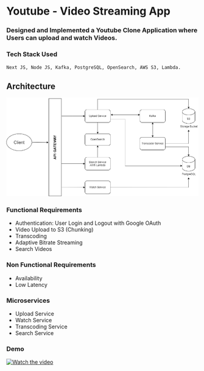 # Youtube - Video Streaming App

### Designed and Implemented a Youtube Clone Application where Users can upload and watch Videos.

### Tech Stack Used

```
Next JS, Node JS, Kafka, PostgreSQL, OpenSearch, AWS S3, Lambda.
```

## Architecture
![Architecture Diagram](./assets/youtube.png)

### Functional Requirements
- Authentication: User Login and Logout with Google OAuth
- Video Upload to S3 (Chunking)
- Transcoding
- Adaptive Bitrate Streaming
- Search Videos

### Non Functional Requirements
- Availability
- Low Latency

### Microservices
- Upload Service
- Watch Service
- Transcoding Service
- Search Service

### Demo
[![Watch the video](https://img.youtube.com/vi/CjhdVCTO1f4/0.jpg)](https://www.youtube.com/watch?v=CjhdVCTO1f4)
